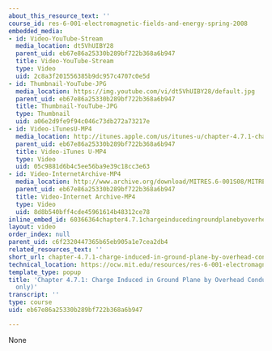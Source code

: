 ```yaml
---
about_this_resource_text: ''
course_id: res-6-001-electromagnetic-fields-and-energy-spring-2008
embedded_media:
- id: Video-YouTube-Stream
  media_location: dt5VhUIBY28
  parent_uid: eb67e86a25330b289bf722b368a6b947
  title: Video-YouTube-Stream
  type: Video
  uid: 2c8a3f201556385b9dc957c4707c0e5d
- id: Thumbnail-YouTube-JPG
  media_location: https://img.youtube.com/vi/dt5VhUIBY28/default.jpg
  parent_uid: eb67e86a25330b289bf722b368a6b947
  title: Thumbnail-YouTube-JPG
  type: Thumbnail
  uid: a06e2d9fe9f94c046c73db272a73217e
- id: Video-iTunesU-MP4
  media_location: http://itunes.apple.com/us/itunes-u/chapter-4.7.1-charge-induced/id538892150?i=117217744
  parent_uid: eb67e86a25330b289bf722b368a6b947
  title: Video-iTunes U-MP4
  type: Video
  uid: 05c9881d6b4c5ee56ba9e39c18cc3e63
- id: Video-InternetArchive-MP4
  media_location: http://www.archive.org/download/MITRES.6-001S08/MITRES6_001S08_4-7-1_demo_220k.mp4
  parent_uid: eb67e86a25330b289bf722b368a6b947
  title: Video-Internet Archive-MP4
  type: Video
  uid: 8d8b540bff4cde45961614b48312ce78
inline_embed_id: 60366364chapter4.7.1chargeinducedingroundplanebyoverheadconductordemoonly6985806
layout: video
order_index: null
parent_uid: c6f2320447365b65eb905a1e7cea2db4
related_resources_text: ''
short_url: chapter-4.7.1-charge-induced-in-ground-plane-by-overhead-conductor-demo-only
technical_location: https://ocw.mit.edu/resources/res-6-001-electromagnetic-fields-and-energy-spring-2008/chapter-4/chapter-4.7.1-charge-induced-in-ground-plane-by-overhead-conductor-demo-only
template_type: popup
title: 'Chapter 4.7.1: Charge Induced in Ground Plane by Overhead Conductor (demo
  only)'
transcript: ''
type: course
uid: eb67e86a25330b289bf722b368a6b947

---
```

None